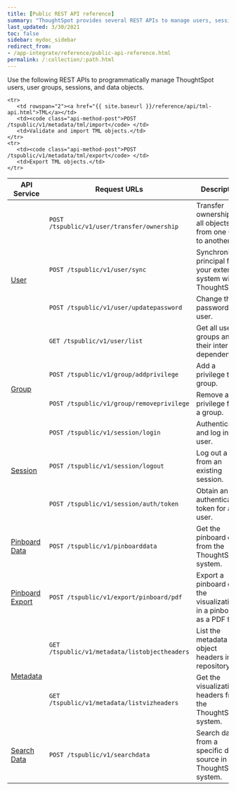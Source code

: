 ```yaml
---
title: [Public REST API reference]
summary: "ThoughtSpot provides several REST APIs to manage users, sessions, ThoughtSpot data objects."
last_updated: 3/30/2021
toc: false
sidebar: mydoc_sidebar
redirect_from:
- /app-integrate/reference/public-api-reference.html
permalink: /:collection/:path.html
---
```

Use the following REST APIs to programmatically manage ThoughtSpot users, user groups, sessions, and data objects.

<table>
   <colgroup>
      <col style="width:20%" />
      <col style="width:40%" />
      <col style="width:40%" />
   </colgroup>
   <thead>
      <tr>
         <th>API Service</th>
         <th>Request URLs</th>
         <th>Description</th>
      </tr>
   </thead>
   <tbody>
   <tr>
      <td rowspan="4"><a href="{{ site.baseurl }}/reference/api/user-api.html">User</a></td>
      <td><code class="api-method-post">POST /tspublic/v1/user/transfer/ownership </code></td>
      <td>Transfer ownership of all objects from one user to another.</td>
      </tr>
  <tr>
      <td><code class="api-method-post">POST /tspublic/v1/user/sync</code> </td>
      <td>Synchronize principal from your external system with ThoughtSpot.</td>
   </tr>
   <tr>
      <td><code class="api-method-post">POST /tspublic/v1/user/updatepassword</code></td>
      <td>Change the password of a user.</td>
   </tr>
   <tr>
      <td><code class="api-method-get">GET /tspublic/v1/user/list</code></td>
      <td>Get all users, groups and their inter-dependencies.</td>
   </tr>
   <tr>
          <td rowspan="2"><a href="{{ site.baseurl }}/reference/api/group-api.html">Group</a></td>
          <td><code class="api-method-post">POST /tspublic/v1/group/addprivilege</code> </td>
          <td>Add a privilege to a group.</td>
       </tr>
       <tr>
          <td><code class="api-method-post">POST /tspublic/v1/group/removeprivilege</code> </td>
          <td>Remove a privilege from a group.</td>
       </tr>  
       <tr>
          <td rowspan="3"><a href="{{ site.baseurl }}/reference/api/session-api.html">Session</a></td>
          <td><code class="api-method-post">POST /tspublic/v1/session/login</code></td>
          <td>Authenticate and log in a user.</td>
          </tr>
      <tr>
          <td><code class="api-method-post">POST /tspublic/v1/session/logout</code> </td>
          <td>Log out a user from an existing session.</td>
       </tr>
       <tr>
           <td><code class="api-method-post">POST /tspublic/v1/session/auth/token</code> </td>
           <td>Obtain an authentication token for a user.</td>
        </tr>
       <tr>
         <td><a href="{{ site.baseurl }}/reference/api/pinboarddata.html">Pinboard Data</a></td>
         <td><code class="api-method-post">POST /tspublic/v1/pinboarddata</code> </td>
         <td>Get the pinboard data from the ThoughtSpot system.</td>
      </tr>
      <tr>
         <td><a href="{{ site.baseurl }}/reference/api/pinboard-export-api.html">Pinboard Export</a></td>
         <td><code class="api-method-post">POST /tspublic/v1/export/pinboard/pdf</code> </td>
         <td>Export a pinboard or the visualizations in a pinboard as a PDF file.</td>
      </tr>
     <tr>
         <td rowspan="2"><a href="{{ site.baseurl }}/reference/api/metadata-api.html">Metadata</a></td>
         <td><code class="api-method-get">GET /tspublic/v1/metadata/listobjectheaders</code> </td>
         <td>List the metadata object headers in the repository.</td>
      </tr>
      <tr>
         <td><code class="api-method-get">GET /tspublic/v1/metadata/listvizheaders</code> </td>
         <td>Get the visualization headers from the ThoughtSpot system.</td>
      </tr>
    <tr>
         <td><a href="{{ site.baseurl }}/reference/api/search-data-api.html">Search Data</a></td>
         <td><code class="api-method-post">POST /tspublic/v1/searchdata</code> </td>
         <td>Search data from a specific data source in the ThoughtSpot system.</td>
      </tr>

    <tr>
       <td rowspan="2"><a href="{{ site.baseurl }}/reference/api/tml-api.html">TML</a></td>
       <td><code class="api-method-post">POST /tspublic/v1/metadata/tml/import</code> </td>
       <td>Validate and import TML objects.</td>
    </tr>
    <tr>
       <td><code class="api-method-post">POST /tspublic/v1/metadata/tml/export</code> </td>
       <td>Export TML objects.</td>
    </tr>
   </tbody>
</table>
